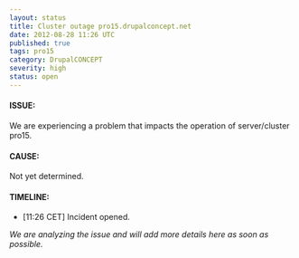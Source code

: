 ```yaml
---
layout: status
title: Cluster outage pro15.drupalconcept.net
date: 2012-08-28 11:26 UTC
published: true
tags: pro15
category: DrupalCONCEPT
severity: high
status: open
---
```


#### ISSUE:

We are experiencing a problem that impacts the operation of server/cluster pro15. 


#### CAUSE:

Not yet determined.


#### TIMELINE:

* [11:26 CET] Incident opened. 

*We are analyzing the issue and will add more details here as soon as possible.*
